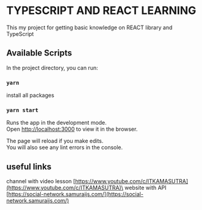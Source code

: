 # TYPESCRIPT AND REACT LEARNING

This my project for getting basic knowledge on REACT library and TypeScript

## Available Scripts

In the project directory, you can run:

### `yarn`

install all packages

### `yarn start`

Runs the app in the development mode.\
Open [http://localhost:3000](http://localhost:3000) to view it in the browser.

The page will reload if you make edits.\
You will also see any lint errors in the console.

## useful links

channel with video lesson [https://www.youtube.com/c/ITKAMASUTRA](https://www.youtube.com/c/ITKAMASUTRA)\
website with API [https://social-network.samuraijs.com/](https://social-network.samuraijs.com/)
